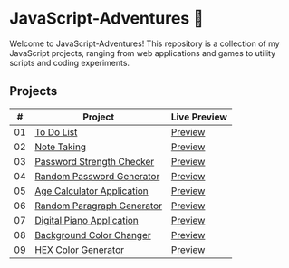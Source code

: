 # JavaScript-Adventures 🚀
Welcome to JavaScript-Adventures! This repository is a collection of my JavaScript projects, ranging from web applications and games to utility scripts and coding experiments. 


## Projects

|  #  | Project                                                                                                                      | Live Preview |
| :-: | ---------------------------------------------------------------------------------------------------------------------------  | ------------------------------------------------
| 01  | [To Do List](https://github.com/Linen220/JavaScript-Adventures/tree/main/To-Do-List-App)                                     | [Preview](https://linen220-to-do-list-app.netlify.app/) 
| 02  | [Note Taking](https://github.com/Linen220/JavaScript-Adventures/tree/main/Note-Taking-App)                                   | [Preview](https://linen220-note-taking-app.netlify.app/)   
| 03  | [Password Strength Checker](https://github.com/Linen220/JavaScript-Adventures/tree/main/Password-Strength-Checker)           | [Preview](https://linen220-password-strength-checker.netlify.app/)  
| 04  | [Random Password Generator](https://github.com/Linen220/JavaScript-Adventures/tree/main/Random-Password-Generator)           | [Preview](https://linen220-random-password-generator.netlify.app/)  
| 05  | [Age Calculator Application](https://github.com/Linen220/JavaScript-Adventures/tree/main/Age-Calculator-App)                 | [Preview](https://linen220-age-calculator-app.netlify.app/)  
| 06  | [Random Paragraph Generator](https://github.com/Linen220/JavaScript-Adventures/tree/main/Random-Paragraph-Generator)         | [Preview](https://linen220-random-paragraph-generator.netlify.app/)  
| 07  | [Digital Piano Application](https://github.com/Linen220/JavaScript-Adventures/tree/main/Digital-Piano-App)                   | [Preview](https://linen220-digital-piano-app.netlify.app/)  
| 08  | [Background Color Changer](https://github.com/Linen220/JavaScript-Adventures/tree/main/Background-Color-Changer)             | [Preview](https://linen220-background-color-changer.netlify.app/)  
| 09  | [HEX Color Generator](https://github.com/Linen220/JavaScript-Adventures/tree/main/HEX-Color-Generator)                       | [Preview](https://linen220-hex-color-generator.netlify.app/)  
